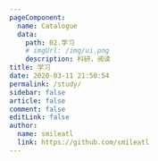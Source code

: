```yaml
---
pageComponent:
  name: Catalogue
  data:
    path: 02.学习
    # imgUrl: /img/ui.png
    description: 科研，阅读
title: 学习
date: 2020-03-11 21:50:54
permalink: /study/
sidebar: false
article: false
comment: false
editLink: false
author:
  name: smileatl
  link: https://github.com/smileatl
---
```

